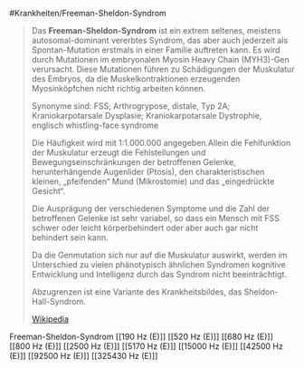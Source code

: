 #Krankheiten/Freeman-Sheldon-Syndrom
> Das **Freeman-Sheldon-Syndrom** ist ein extrem seltenes, meistens autosomal-dominant vererbtes Syndrom, das aber auch jederzeit als Spontan-Mutation erstmals in einer Familie auftreten kann. Es wird durch Mutationen im embryonalen Myosin Heavy Chain (MYH3)-Gen verursacht. Diese Mutationen führen zu Schädigungen der Muskulatur des Embryos, da die Muskelkontraktionen erzeugenden Myosinköpfchen nicht richtig arbeiten können.
>
> Synonyme sind: FSS; Arthrogrypose, distale, Typ 2A; Kraniokarpotarsale Dysplasie; Kraniokarpotarsale Dystrophie, englisch whistling-face syndrome
>
> Die Häufigkeit wird mit 1:1.000.000 angegeben.Allein die Fehlfunktion der Muskulatur erzeugt die Fehlstellungen und Bewegungseinschränkungen der betroffenen Gelenke, herunterhängende Augenlider (Ptosis), den charakteristischen kleinen, „pfeifenden“ Mund (Mikrostomie) und das „eingedrückte Gesicht“.
>
> Die Ausprägung der verschiedenen Symptome und die Zahl der betroffenen Gelenke ist sehr variabel, so dass ein Mensch mit FSS schwer oder leicht körperbehindert oder aber auch gar nicht behindert sein kann.
>
> Da die Genmutation sich nur auf die Muskulatur auswirkt, werden im Unterschied zu vielen phänotypisch ähnlichen Syndromen kognitive Entwicklung und Intelligenz durch das Syndrom nicht beeinträchtigt.
>
> Abzugrenzen ist eine Variante des Krankheitsbildes, das Sheldon-Hall-Syndrom.
>
> [Wikipedia](https://de.wikipedia.org/wiki/Freeman-Sheldon-Syndrom)

Freeman-Sheldon-Syndrom
[[190 Hz (E)]]
[[520 Hz (E)]]
[[680 Hz (E)]]
[[800 Hz (E)]]
[[2500 Hz (E)]]
[[5170 Hz (E)]]
[[15000 Hz (E)]]
[[42500 Hz (E)]]
[[92500 Hz (E)]]
[[325430 Hz (E)]]